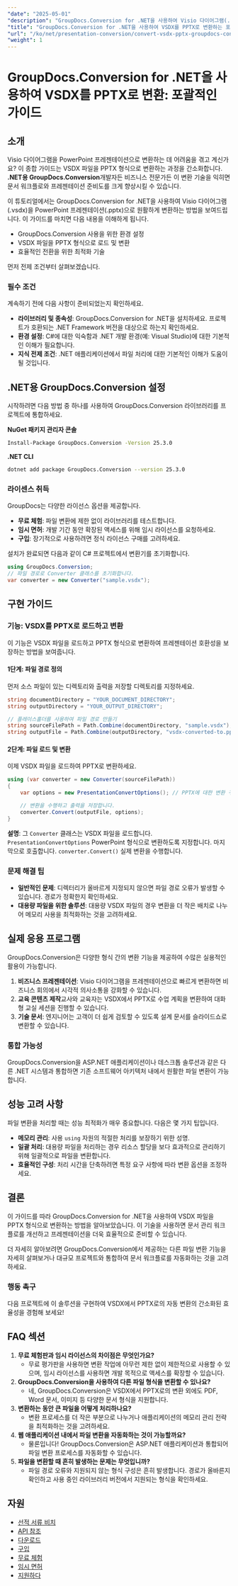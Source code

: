 ```yaml
---
"date": "2025-05-01"
"description": "GroupDocs.Conversion for .NET을 사용하여 Visio 다이어그램(.vsdx)을 PowerPoint 프레젠테이션(.pptx)으로 손쉽게 변환하는 방법을 알아보세요. 문서 워크플로를 효율적으로 간소화하세요."
"title": "GroupDocs.Conversion for .NET을 사용하여 VSDX를 PPTX로 변환하는 포괄적인 가이드"
"url": "/ko/net/presentation-conversion/convert-vsdx-pptx-groupdocs-conversion-net/"
"weight": 1
---
```


# GroupDocs.Conversion for .NET을 사용하여 VSDX를 PPTX로 변환: 포괄적인 가이드

## 소개

Visio 다이어그램을 PowerPoint 프레젠테이션으로 변환하는 데 어려움을 겪고 계신가요? 이 종합 가이드는 VSDX 파일을 PPTX 형식으로 변환하는 과정을 간소화합니다. **.NET용 GroupDocs.Conversion**개발자든 비즈니스 전문가든 이 변환 기술을 익히면 문서 워크플로와 프레젠테이션 준비도를 크게 향상시킬 수 있습니다.

이 튜토리얼에서는 GroupDocs.Conversion for .NET을 사용하여 Visio 다이어그램(.vsdx)을 PowerPoint 프레젠테이션(.pptx)으로 원활하게 변환하는 방법을 보여드립니다. 이 가이드를 마치면 다음 내용을 이해하게 됩니다.
- GroupDocs.Conversion 사용을 위한 환경 설정
- VSDX 파일을 PPTX 형식으로 로드 및 변환
- 효율적인 전환을 위한 최적화 기술

먼저 전제 조건부터 살펴보겠습니다.

### 필수 조건

계속하기 전에 다음 사항이 준비되었는지 확인하세요.
- **라이브러리 및 종속성**: GroupDocs.Conversion for .NET을 설치하세요. 프로젝트가 호환되는 .NET Framework 버전을 대상으로 하는지 확인하세요.
- **환경 설정**: C#에 대한 익숙함과 .NET 개발 환경(예: Visual Studio)에 대한 기본적인 이해가 필요합니다.
- **지식 전제 조건**: .NET 애플리케이션에서 파일 처리에 대한 기본적인 이해가 도움이 될 것입니다.

## .NET용 GroupDocs.Conversion 설정

시작하려면 다음 방법 중 하나를 사용하여 GroupDocs.Conversion 라이브러리를 프로젝트에 통합하세요.

**NuGet 패키지 관리자 콘솔**

```bash
Install-Package GroupDocs.Conversion -Version 25.3.0
```

**.NET CLI**

```bash
dotnet add package GroupDocs.Conversion --version 25.3.0
```

### 라이센스 취득

GroupDocs는 다양한 라이선스 옵션을 제공합니다.
- **무료 체험**: 파일 변환에 제한 없이 라이브러리를 테스트합니다.
- **임시 면허**: 개발 기간 동안 확장된 액세스를 위해 임시 라이선스를 요청하세요.
- **구입**: 장기적으로 사용하려면 정식 라이선스 구매를 고려하세요.

설치가 완료되면 다음과 같이 C# 프로젝트에서 변환기를 초기화합니다.

```csharp
using GroupDocs.Conversion;
// 파일 경로로 Converter 클래스를 초기화합니다.
var converter = new Converter("sample.vsdx");
```

## 구현 가이드

### 기능: VSDX를 PPTX로 로드하고 변환

이 기능은 VSDX 파일을 로드하고 PPTX 형식으로 변환하여 프레젠테이션 호환성을 보장하는 방법을 보여줍니다.

#### 1단계: 파일 경로 정의

먼저 소스 파일이 있는 디렉토리와 출력을 저장할 디렉토리를 지정하세요.

```csharp
string documentDirectory = "YOUR_DOCUMENT_DIRECTORY";
string outputDirectory = "YOUR_OUTPUT_DIRECTORY";

// 플레이스홀더를 사용하여 파일 경로 만들기
string sourceFilePath = Path.Combine(documentDirectory, "sample.vsdx");
string outputFile = Path.Combine(outputDirectory, "vsdx-converted-to.pptx");
```

#### 2단계: 파일 로드 및 변환

이제 VSDX 파일을 로드하여 PPTX로 변환하세요.

```csharp
using (var converter = new Converter(sourceFilePath))
{
    var options = new PresentationConvertOptions(); // PPTX에 대한 변환 구성

    // 변환을 수행하고 출력을 저장합니다.
    converter.Convert(outputFile, options);
}
```
**설명**: 그 `Converter` 클래스는 VSDX 파일을 로드합니다. `PresentationConvertOptions` PowerPoint 형식으로 변환하도록 지정합니다. 마지막으로 호출합니다. `converter.Convert()` 실제 변환을 수행합니다.

### 문제 해결 팁

- **일반적인 문제**: 디렉터리가 올바르게 지정되지 않으면 파일 경로 오류가 발생할 수 있습니다. 경로가 정확한지 확인하세요.
- **대용량 파일을 위한 솔루션**: 대용량 VSDX 파일의 경우 변환을 더 작은 배치로 나누어 메모리 사용을 최적화하는 것을 고려하세요.

## 실제 응용 프로그램

GroupDocs.Conversion은 다양한 형식 간의 변환 기능을 제공하여 수많은 실용적인 활용이 가능합니다.

1. **비즈니스 프레젠테이션**: Visio 다이어그램을 프레젠테이션으로 빠르게 변환하면 비즈니스 회의에서 시각적 의사소통을 강화할 수 있습니다.
2. **교육 콘텐츠 제작**교사와 교육자는 VSDX에서 PPTX로 수업 계획을 변환하여 대화형 교실 세션을 진행할 수 있습니다.
3. **기술 문서**: 엔지니어는 고객이 더 쉽게 검토할 수 있도록 설계 문서를 슬라이드쇼로 변환할 수 있습니다.

### 통합 가능성

GroupDocs.Conversion을 ASP.NET 애플리케이션이나 데스크톱 솔루션과 같은 다른 .NET 시스템과 통합하면 기존 소프트웨어 아키텍처 내에서 원활한 파일 변환이 가능합니다.

## 성능 고려 사항

파일 변환을 처리할 때는 성능 최적화가 매우 중요합니다. 다음은 몇 가지 팁입니다.
- **메모리 관리**: 사용 `using` 자원의 적절한 처리를 보장하기 위한 성명.
- **일괄 처리**: 대용량 파일을 처리하는 경우 리소스 할당을 보다 효과적으로 관리하기 위해 일괄적으로 파일을 변환합니다.
- **효율적인 구성**: 처리 시간을 단축하려면 특정 요구 사항에 따라 변환 옵션을 조정하세요.

## 결론

이 가이드를 따라 GroupDocs.Conversion for .NET을 사용하여 VSDX 파일을 PPTX 형식으로 변환하는 방법을 알아보았습니다. 이 기술을 사용하면 문서 관리 워크플로를 개선하고 프레젠테이션을 더욱 효율적으로 준비할 수 있습니다.

더 자세히 알아보려면 GroupDocs.Conversion에서 제공하는 다른 파일 변환 기능을 자세히 살펴보거나 대규모 프로젝트와 통합하여 문서 워크플로를 자동화하는 것을 고려하세요.

### 행동 촉구

다음 프로젝트에 이 솔루션을 구현하여 VSDX에서 PPTX로의 자동 변환의 간소화된 효율성을 경험해 보세요!

## FAQ 섹션

1. **무료 체험판과 임시 라이선스의 차이점은 무엇인가요?**
   - 무료 평가판을 사용하면 변환 작업에 아무런 제한 없이 제한적으로 사용할 수 있으며, 임시 라이선스를 사용하면 개발 목적으로 액세스를 확장할 수 있습니다.
2. **GroupDocs.Conversion을 사용하여 다른 파일 형식을 변환할 수 있나요?**
   - 네, GroupDocs.Conversion은 VSDX에서 PPTX로의 변환 외에도 PDF, Word 문서, 이미지 등 다양한 문서 형식을 지원합니다.
3. **변환하는 동안 큰 파일을 어떻게 처리하나요?**
   - 변환 프로세스를 더 작은 부분으로 나누거나 애플리케이션의 메모리 관리 전략을 최적화하는 것을 고려하세요.
4. **웹 애플리케이션 내에서 파일 변환을 자동화하는 것이 가능할까요?**
   - 물론입니다! GroupDocs.Conversion은 ASP.NET 애플리케이션과 통합되어 파일 변환 프로세스를 자동화할 수 있습니다.
5. **파일을 변환할 때 흔히 발생하는 문제는 무엇입니까?**
   - 파일 경로 오류와 지원되지 않는 형식 구성은 흔히 발생합니다. 경로가 올바른지 확인하고 사용 중인 라이브러리 버전에서 지원되는 형식을 확인하세요.

## 자원

- [선적 서류 비치](https://docs.groupdocs.com/conversion/net/)
- [API 참조](https://reference.groupdocs.com/conversion/net/)
- [다운로드](https://releases.groupdocs.com/conversion/net/)
- [구입](https://purchase.groupdocs.com/buy)
- [무료 체험](https://releases.groupdocs.com/conversion/net/)
- [임시 면허](https://purchase.groupdocs.com/temporary-license/)
- [지원하다](https://forum.groupdocs.com/c/conversion/10)